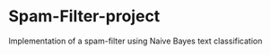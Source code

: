 Spam-Filter-project
===================
Implementation of a spam-filter using Naive Bayes text classification
